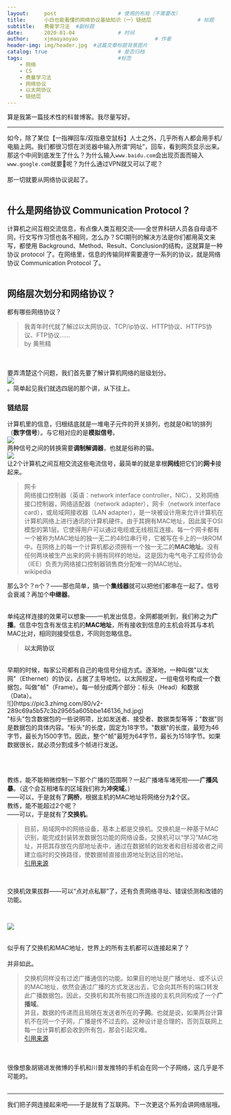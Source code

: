 ```yaml
---
layout:     post   				    # 使用的布局（不需要改）
title:      小白也能看懂的网络协议基础知识（一）链结层 				# 标题 
subtitle:   费曼学习法  #副标题
date:       2020-01-04 				# 时间
author:     xjmaoyaoyao 						# 作者
header-img: img/header.jpg 	#这篇文章标题背景图片
catalog: true 						# 是否归档
tags:								#标签
    - 网络
    - CS
    - 费曼学习法
    - 网络协议
    - 以太网协议
    - 链结层
---
```


算是我第一篇技术性的科普博客。我尽量写好。
<br>

***

如今，除了某位【一指禅回车/双指悬空鼠标】人士之外，几乎所有人都会用手机/电脑上网。我们都很习惯在浏览器中输入所谓“网址”，回车，看到网页显示出来。那这个中间到底发生了什么？为什么输入`www.baidu.com`会出现页面而输入`www.google.com`就要🤫呢？为什么通过VPN就又可以了呢？
<br><br>
那一切就要从网络协议说起了。
<br><br>

## 什么是网络协议 Communication Protocol？
计算机之间互相交流信息，有点像人类互相交流——全世界科研人员各自母语不同，行文写作习惯也各不相同，怎么办？SCI期刊的解决方法是你们都用英文来写，都使用 Background、Method、Result、Conclusion的结构，这就算是一种协议 protocol 了。在网络里，信息的传输同样需要遵守一系列的协议，就是网络协议 Communication Protocol 了。
<br><br>

## 网络层次划分和网络协议？
都有哪些网络协议？<br>

> 我青年时代就了解过以太网协议、TCP/ip协议、HTTP协议、HTTPS协议、FTP协议……
> <br>by 黄熊精


<br><br>
要弄清楚这个问题，我们首先要了解计算机网络的层级划分。
<br>
![](http://cn.linux.vbird.org/linux_server/0110network_basic_files/osi_tcpip.gif)
<br>
。简单起见我们就选四层的那个讲，从下往上。
<br>

### 链结层
计算机里的信息，归根结底就是一堆电子元件的开关排列，也就是0和1的排列（**数字信号**）。与它相对应的是**模拟信号**。<br>
![](https://pic3.zhimg.com/80/v2-e75fe02523054b16afc0ba44a16f1b2a_hd.jpg)
<br>
两种信号之间的转换需要**调制解调器**，也就是俗称的猫。<br>
![](https://images2017.cnblogs.com/blog/999804/201709/999804-20170928153517544-1952982953.png)
<br>让2个计算机之间互相交流这些电流信号，最简单的就是拿根**网线**把它们的**网卡**接起来。<br>

> 网卡<br>
网络接口控制器（英语：network interface controller，NIC），又称网络接口控制器，网络适配器（network adapter），网卡（network interface card），或局域网接收器（LAN adapter），是一块被设计用来允许计算机在计算机网络上进行通讯的计算机硬件。由于其拥有MAC地址，因此属于OSI模型的第1层。它使得用户可以通过电缆或无线相互连接。每一个网卡都有一个被称为MAC地址的独一无二的48位串行号，它被写在卡上的一块ROM中。在网络上的每一个计算机都必须拥有一个独一无二的**MAC地址**。没有任何两块被生产出来的网卡拥有同样的地址。这是因为电气电子工程师协会（IEE）负责为网络接口控制器销售商分配唯一的MAC地址。<br>
> wikipedia

那么3个？n个？——那也简单，搞一个**集线器**就可以把他们都串在一起了。信号会衰减？再加个**中继器**。 
<br><br>

单纯这样连接的效果可以想象——一机发出信息，全网都能听到，我们称之为**广播**。信息中包含有发信主机的**MAC地址**，所有接收到信息的主机会将其与本机MAC比对，相同则接受信息，不同则忽略信息。

> **以太网协议**
 <br>
早期的时候，每家公司都有自己的电信号分组方式。逐渐地，一种叫做"以太网"（Ethernet）的协议，占据了主导地位。以太网规定，一组电信号构成一个数据包，叫做"帧"（Frame）。每一帧分成两个部分：标头（Head）和数据（Data）。
<br>
![](https://pic3.zhimg.com/80/v2-289c69a5b57c3b29565a605bbe146136_hd.jpg)
<br>
"标头"包含数据包的一些说明项，比如发送者、接受者、数据类型等等；"数据"则是数据包的具体内容。"标头"的长度，固定为18字节。"数据"的长度，最短为46字节，最长为1500字节。因此，整个"帧"最短为64字节，最长为1518字节。如果数据很长，就必须分割成多个帧进行发送。

<br><br>
       
教练，能不能稍微控制一下那个广播的范围啊？一起广播堵车堵死啦——**广播风暴**。（这个会互相堵车的区域我们称为**冲突域**。）
<br>
——可以，于是就有了**网桥**，根据主机的MAC地址将网络分为**2**个区。
<br>
教练，能不能超过2个呢？
<br>
——可以，于是就有了**交换机**。
<br>
> 目前，局域网中的网络设备，基本上都是交换机。交换机是一种基于MAC识别，能完成封装转发数据包功能的网络设备。交换机可以“学习”MAC地址，并把其存放在内部地址表中，通过在数据帧的始发者和目标接收者之间建立临时的交换路径，使数据帧直接由源地址到达目的地址。
<br> [引用来源](https://blog.51cto.com/stlzy/80419)
<br>

交换机效果拔群——可以“点对点私聊”了，还有负责网络寻址、错误侦测和改错的功能。

<br>

![](http://jinpeople.com/uploads/ueditor/20190731/bea8bbc086c4add8891369f9897f4ff2.jpg)
<br><br>


 
似乎有了交换机和MAC地址，世界上的所有主机都可以连接起来了？<br><br>
并非如此。
<br>
>  交换机同样没有过滤广播通信的功能。如果目的地址是广播地址、或不认识的MAC地址，依然会通过广播的方式发送出去，它会向其所有的端口转发此广播数据包。因此，交换机和其所有接口所连接的主机共同构成了一个**广播域**。
<br>并且，数据的传递而且局限在发送者所在的**子网**。也就是说，如果两台计算机不在同一个子网，广播是传不过去的。这种设计是合理的，否则互联网上每一台计算机都会收到所有包，那会引起灾难。
<br> [引用来源](https://www.ruanyifeng.com/blog/2012/05/internet_protocol_suite_part_i.html>)
<br>

<br>
很像想象胡锡进发微博的手机和川普发推特的手机会在同一个子网络，这几乎是不可能的。
<br><br>

***

我们把子网连接起来吧——于是就有了互联网。下一次更这个系列会讲网络层哦。